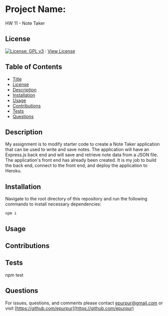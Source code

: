 
  # Project Name:

  HW 11 - Note Taker

  ## License

  [![License: GPL v3](https://img.shields.io/badge/License-GPLv3-blue.svg)](https://www.gnu.org/licenses/gpl-3.0) : [View License](https://www.gnu.org/licenses/gpl-3.0)

  ## Table of Contents

  - [Title](#Project-Name)
  - [License](#License)
  - [Description](#Description)
  - [Installation](#Installation)
  - [Usage](#Usage)
  - [Contributions](#Contributions)
  - [Tests](#Tests)
  - [Questions](#Questions)

  ## Description

  My assignment is to modify starter code to create a Note Taker application that can be used to write and save notes. The application will have an Express.js back end and will save and retrieve note data from a JSON file. The application's front end has already been created. It is my job to build the back end, connect to the front end, and deploy the application to Heroku.

  ## Installation

  Navigate to the root directory of this repository and run the following commands to install necessary dependencies:

    npm i

  ## Usage

  

  ## Contributions 

  

  ## Tests 

  npm test

  ## Questions 

  For issues, questions, and comments please contact epurpur@gmail.com or visit [https://github.com/epurpur](https://github.com/epurpur) 
  